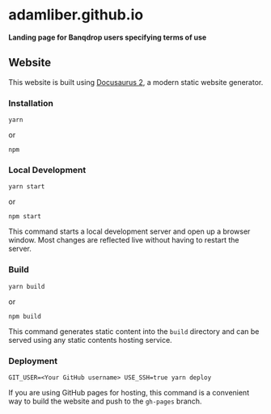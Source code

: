 # adamliber.github.io
**Landing page for Banqdrop users specifying terms of use**


## Website

This website is built using [Docusaurus 2](https://v2.docusaurus.io/), a modern static website generator.

### Installation

```
yarn
```
or
```
npm
```

### Local Development

```
yarn start
```
or 
```
npm start
```

This command starts a local development server and open up a browser window. Most changes are reflected live without having to restart the server.

### Build

```
yarn build
```
or
```
npm build
```

This command generates static content into the `build` directory and can be served using any static contents hosting service.

### Deployment

```
GIT_USER=<Your GitHub username> USE_SSH=true yarn deploy
```

If you are using GitHub pages for hosting, this command is a convenient way to build the website and push to the `gh-pages` branch.
